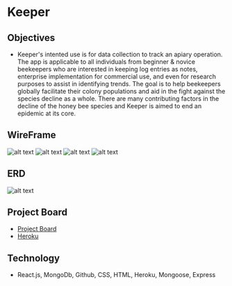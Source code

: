 # Keeper

## Objectives

* Keeper's intented use is for data collection to track an apiary operation. The app is applicable to all individuals from beginner & novice beekeepers who are interested in keeping log entries as notes, enterprise implementation for commercial use, and even for research purposes to assist in identifying trends. The goal is to help beekeepers globally facilitate their colony populations and aid in the fight against the species decline as a whole. There are many contributing factors in the decline of the honey bee species and Keeper is aimed to end an epidemic at its core. 

## WireFrame
 ![alt text](public/wireframe/wireframe0.jpg)
 ![alt text](public/wireframe/wireframe1.jpg)
 ![alt text](public/wireframe/wireframe2.jpg)
 ![alt text](public/img/wireframe/wireframe3.jpg)
## ERD
![alt text](public/erd/erd.jpg)

## Project Board 
* [Project Board](https://github.com/gvona89/keeper/projects/1)
* [Heroku](https://aqueous-spire-04477.herokuapp.com/keeperlog)

## Technology
* React.js, MongoDb, Github, CSS, HTML, Heroku, Mongoose, Express

